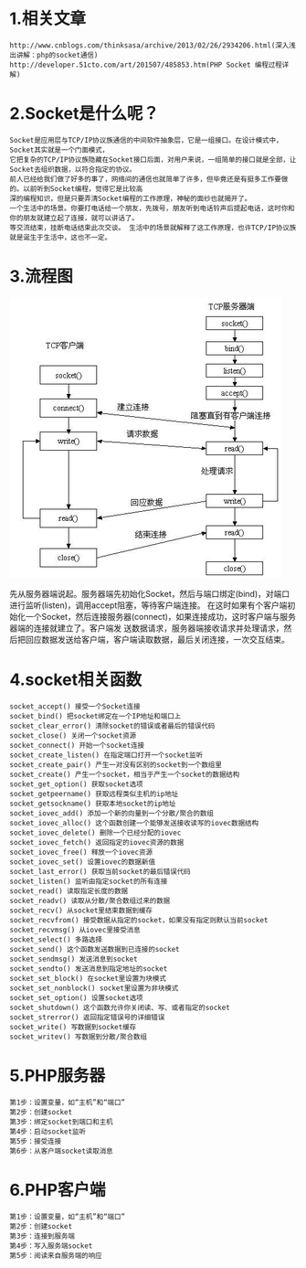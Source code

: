 # 1.相关文章
    http://www.cnblogs.com/thinksasa/archive/2013/02/26/2934206.html(深入浅出讲解：php的socket通信)
    http://developer.51cto.com/art/201507/485853.htm(PHP Socket 编程过程详解)

# 2.Socket是什么呢？
    Socket是应用层与TCP/IP协议族通信的中间软件抽象层，它是一组接口。在设计模式中，Socket其实就是一个门面模式，
    它把复杂的TCP/IP协议族隐藏在Socket接口后面，对用户来说，一组简单的接口就是全部，让Socket去组织数据，以符合指定的协议。
    前人已经给我们做了好多的事了，网络间的通信也就简单了许多，但毕竟还是有挺多工作要做的。以前听到Socket编程，觉得它是比较高
    深的编程知识，但是只要弄清Socket编程的工作原理，神秘的面纱也就揭开了。
    一个生活中的场景。你要打电话给一个朋友，先拨号，朋友听到电话铃声后提起电话，这时你和你的朋友就建立起了连接，就可以讲话了。
    等交流结束，挂断电话结束此次交谈。 生活中的场景就解释了这工作原理，也许TCP/IP协议族就是诞生于生活中，这也不一定。

# 3.流程图
![''](img/socket.jpg)

先从服务器端说起。服务器端先初始化Socket，然后与端口绑定(bind)，对端口进行监听(listen)，调用accept阻塞，等待客户端连接。
在这时如果有个客户端初始化一个Socket，然后连接服务器(connect)，如果连接成功，这时客户端与服务器端的连接就建立了。客户端发
送数据请求，服务器端接收请求并处理请求，然后把回应数据发送给客户端，客户端读取数据，最后关闭连接，一次交互结束。

# 4.socket相关函数

    socket_accept() 接受一个Socket连接
    socket_bind() 把socket绑定在一个IP地址和端口上
    socket_clear_error() 清除socket的错误或者最后的错误代码
    socket_close() 关闭一个socket资源
    socket_connect() 开始一个socket连接
    socket_create_listen() 在指定端口打开一个socket监听
    socket_create_pair() 产生一对没有区别的socket到一个数组里
    socket_create() 产生一个socket，相当于产生一个socket的数据结构
    socket_get_option() 获取socket选项
    socket_getpeername() 获取远程类似主机的ip地址
    socket_getsockname() 获取本地socket的ip地址
    socket_iovec_add() 添加一个新的向量到一个分散/聚合的数组
    socket_iovec_alloc() 这个函数创建一个能够发送接收读写的iovec数据结构
    socket_iovec_delete() 删除一个已经分配的iovec
    socket_iovec_fetch() 返回指定的iovec资源的数据
    socket_iovec_free() 释放一个iovec资源
    socket_iovec_set() 设置iovec的数据新值
    socket_last_error() 获取当前socket的最后错误代码
    socket_listen() 监听由指定socket的所有连接
    socket_read() 读取指定长度的数据
    socket_readv() 读取从分散/聚合数组过来的数据
    socket_recv() 从socket里结束数据到缓存
    socket_recvfrom() 接受数据从指定的socket，如果没有指定则默认当前socket
    socket_recvmsg() 从iovec里接受消息
    socket_select() 多路选择
    socket_send() 这个函数发送数据到已连接的socket
    socket_sendmsg() 发送消息到socket
    socket_sendto() 发送消息到指定地址的socket
    socket_set_block() 在socket里设置为块模式
    socket_set_nonblock() socket里设置为非块模式
    socket_set_option() 设置socket选项
    socket_shutdown() 这个函数允许你关闭读、写、或者指定的socket
    socket_strerror() 返回指定错误号的详细错误
    socket_write() 写数据到socket缓存
    socket_writev() 写数据到分散/聚合数组

# 5.PHP服务器

    第1步：设置变量，如“主机”和“端口”
    第2步：创建socket
    第3步：绑定socket到端口和主机
    第4步：启动socket监听
    第5步：接受连接
    第6步：从客户端socket读取消息

# 6.PHP客户端

    第1步：设置变量，如“主机”和“端口”
    第2步：创建socket
    第3步：连接到服务端
    第4步：写入服务端socket
    第5步：阅读来自服务端的响应